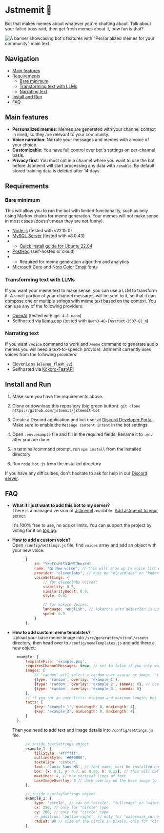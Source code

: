 # Jstmemit 🤖

Bot that makes memes about whatever you're chatting about. Talk about your failed boss raid, then get fresh memes about
it, how fun is that?

![A banner showcasing bot's features with "Personalized memes for your community" main text](https://jstmemit.com/assets/discovery/carousel_banner_1.png)

## Navigation

- [Main features](#main-features)
- [Requirements](#requirements)
    - [Bare minimum](#bare-minimum)
    - [Transforming text with LLMs](#transforming-text-with-llms)
    - [Narrating text](#narrating-text)
- [Install and Run](#install-and-run)
- [FAQ](#faq)

## Main features

- **Personalized memes**: Memes are generated with your channel context in mind, so they are relevant to your community.
- **Voice narration**: Narrate your messages and memes with a voice of your choice.
- **Customizable**: You have full control over bot's settings on per-channel basis.
- **Privacy first**: You must opt in a channel where you want to use the bot before Jstmemit will start processing any
  data with `/enable`. By default stored training data is deleted after 14 days.

## Requirements

### Bare minimum

This will allow you to run the bot with limited functionality, such as only using Markov chains for meme generation.
Your memes will not make sense in most cases (doesn't mean they are not funny).

- [Node.js](https://nodejs.org/) (tested with v22.15.0)
- [MySQL Server](https://www.mysql.com/) (tested with v8.0.43)
-
    - [Quick install guide for Ubuntu 22.04](https://www.digitalocean.com/community/tutorials/how-to-install-mysql-on-ubuntu-22-04)
- [PostHog](https://www.posthog.com/) (self-hosted or cloud)
-
    - Required for meme generation algorithm and analytics
- [Microsoft Core](https://packages.ubuntu.com/search?keywords=ttf-mscorefonts-installer)
  and [Noto Color Emoji](https://packages.ubuntu.com/jammy/fonts-noto-color-emoji) fonts

### Transforming text with LLMs

If you want your meme text to make sense, you can use a LLM to transform it. A small portion of your channel messages
will be sent to it, so that it can compose one or multiple strings with meme text based on the context. You can use any
of the following providers:

- [OpenAI](https://platform.openai.com/docs/models) (tested with `gpt-4.1-nano`)
- Selfhosted via [llama.cpp](https://github.com/ggml-org/llama.cpp) (tested with `Qwen3-4B-Instruct-2507-Q2_K`)

### Narrating text

If you want `/voice` command to work and `/meme` command to generate audio memes you will need a text-to-speech
provider. Jstmemit currently uses voices from the following providers:

- [ElevenLabs](https://beta.elevenlabs.io/) (`eleven_flash_v2`)
- Selfhosted via [Kokoro-FastAPI](https://github.com/remsky/Kokoro-FastAPI)

## Install and Run

1. Make sure you have the requirements above.

2. Clone or download this repository (big green button): `git clone https://github.com/jstmemit/jstmemit-bot`

3. Create a Discord application and bot user at [Discord Developer Portal](https://discord.com/developers/applications).
   Make sure to enable the `Message content intent` in the bot settings.

4. Open `.env.example` file and fill in the required fields. Rename it to `.env` after you are done.

5. In terminal/command prompt, run `npm install` from the installed directory

6. Run `node bot.js` from the installed directory

If you have any difficulties, don't hesitate to ask for help in our [Discord server](https://discord.gg/5q5HP9UVWz).

## FAQ

- **What if I just want to add this bot to my server?**  
  There is a managed version of [Jstmemit](https://jstmemit.com/)
  available: [Add Jstmemit to your server](https://discord.com/oauth2/authorize?client_id=1375836467745783990).

  It's 100% free to use, no ads or limits. You can support the project by voting for it
  on [top.gg](https://top.gg/bot/1375836467745783990).


- **How to add a custom voice?**  
  Open `/config/settings.js` file, find `voices` array and add an object with your new voice.

  ```js
        {
            id: "YXpFCvM1S3JbWEJhoskW",
            name: "😱 New voice", // this will show up in voice list when users type /voice
            provider: "elevenlabs", // must be "elevenlabs" or "kokoro"
            voiceSettings: {
                // for elevenlabs voices:
                stability: 0.5,
                similarityBoost: 0.9,
                style: 0.01
  
                // for kokoro voices:
                language: "english", // kokoro's auto detection is quite bad, so you must define a language
                speed: 0.9
            }
        },
  ``` 

- **How to add custom meme templates?**  
  Upload your base meme image into `/src/generation/visual/assets` directory, then head over to
  `/config/memeTemplates.js` and add there a new object:

  ```js
    example: {
        templateFile: 'example.png',
        requiresChannelMessages: true, // set to false if you only want to place images on your template
        images: [
            // "random" will select a random user avatar or image, "template" will apply the templateFile again
            {type: 'random', overlay: 'example_1'},
            {type: 'random', overlay: 'example_2', sameAs: 0}, // use sameAs if you want to place same user avatar/image in multiple places
            {type: 'random', overlay: 'example_3', sameAs: 0} 
        ],
        // if you set an unrealistic minimum and maximum length, bot might not generate a meme when using markov chains to transform your text
        texts: [
            {key: 'example_1', minLength: 0, maxLength: 4},
            {key: 'example_2', minLength: 0, maxLength: 4}
        ]
    },
  ``` 

  Then you need to add text and image details into `/config/settings.js` file.

  ```js
        // inside textSettings object
        example_1: {
            fillStyle: '#ffffff',
            outlineStyle: '#000000',
            textAlign: 'center',
            font: 'Comic Sans MS', // font name, must be installed on your system
            box: {x: 0.1, y: 0.7, w: 0.80, h: 0.25}, // this will define position and size of your text box
            maxLines: 4, // max vertical lines of text
            baseImageOverlay: 0 // dark overlay on the base image to make text more readable, set to 0 if you don't want it
        },
  ```

  ```js
        // inside overlaySettings object
        example_1: {
            type: 'circle', // can be "circle", "fullimage" or "watermark_corner"
            cx: 250, // only for "circle" type
            cy: 200, // only for "circle" type
            // position: 'bottom-right', // only for "watermark_corner" type
            radius: 90 // size of the circle in pixels, only for "circle" type
        },
  ```